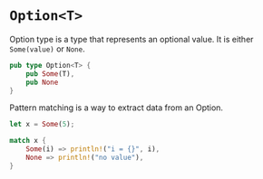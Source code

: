 # `Option<T>`

Option type is a type that represents an optional value. It is either `Some(value)` or `None`.

```rust
pub type Option<T> {
    pub Some(T),
    pub None
}
```

Pattern matching is a way to extract data from an Option.

```rust
let x = Some(5);

match x {
    Some(i) => println!("i = {}", i),
    None => println!("no value"),
}
```
